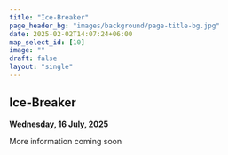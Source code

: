 ```yaml
---
title: "Ice-Breaker"
page_header_bg: "images/background/page-title-bg.jpg"
date: 2025-02-02T14:07:24+06:00
map_select_id: [10]
image: ""
draft: false
layout: "single"
---
```


## Ice-Breaker
**Wednesday, 16 July, 2025**

More information coming soon
